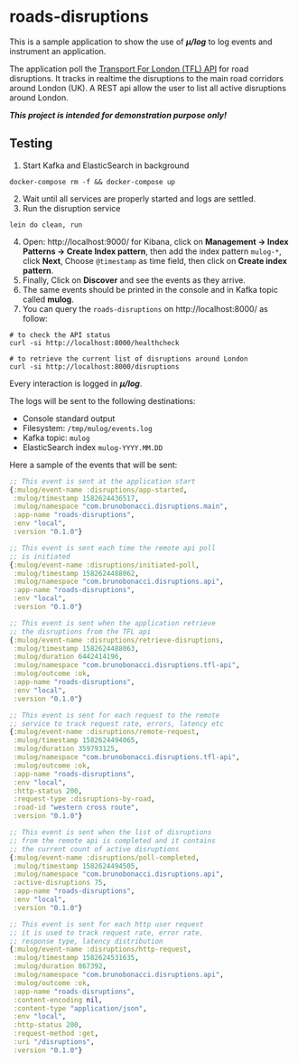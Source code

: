 # roads-disruptions

This is a sample application to show the use of ***μ/log*** to log events
and instrument an application.

The application poll the [Transport For London (TFL)
API](https://api-portal.tfl.gov.uk/docs) for road disruptions.  It
tracks in realtime the disruptions to the main road corridors around
London (UK).  A REST api allow the user to list all active disruptions
around London.

***This project is intended for demonstration purpose only!***

## Testing

1. Start Kafka and ElasticSearch in background
``` shell
docker-compose rm -f && docker-compose up
```
2. Wait until all services are properly started and logs are settled.
3. Run the disruption service
``` shell
lein do clean, run
```
4. Open: http://localhost:9000/ for Kibana, click on **Management ->
   Index Patterns -> Create Index pattern**, then add the index
   pattern `mulog-*`, click **Next**, Choose `@timestamp` as time
   field, then click on **Create index pattern**.
5. Finally, Click on **Discover** and see the events as they arrive.
6. The same events should be printed in the console and in Kafka topic called **mulog**.
7. You can query the `roads-disruptions` on http://localhost:8000/ as follow:
``` shell
# to check the API status
curl -si http://localhost:8000/healthcheck

# to retrieve the current list of disruptions around London
curl -si http://localhost:8000/disruptions
```
Every interaction is logged in ***μ/log***.

The logs will be sent to the following destinations:

  - Console standard output
  - Filesystem: `/tmp/mulog/events.log`
  - Kafka topic: `mulog`
  - ElasticSearch index `mulog-YYYY.MM.DD`

Here a sample of the events that will be sent:

``` clojure
;; This event is sent at the application start
{:mulog/event-name :disruptions/app-started,
 :mulog/timestamp 1582624436517,
 :mulog/namespace "com.brunobonacci.disruptions.main",
 :app-name "roads-disruptions",
 :env "local",
 :version "0.1.0"}

;; This event is sent each time the remote api poll
;; is initiated
{:mulog/event-name :disruptions/initiated-poll,
 :mulog/timestamp 1582624488062,
 :mulog/namespace "com.brunobonacci.disruptions.api",
 :app-name "roads-disruptions",
 :env "local",
 :version "0.1.0"}

;; This event is sent when the application retrieve
;; the disruptions from the TFL api
{:mulog/event-name :disruptions/retrieve-disruptions,
 :mulog/timestamp 1582624488063,
 :mulog/duration 6442414196,
 :mulog/namespace "com.brunobonacci.disruptions.tfl-api",
 :mulog/outcome :ok,
 :app-name "roads-disruptions",
 :env "local",
 :version "0.1.0"}

;; This event is sent for each request to the remote
;; service to track request rate, errors, latency etc
{:mulog/event-name :disruptions/remote-request,
 :mulog/timestamp 1582624494065,
 :mulog/duration 359793125,
 :mulog/namespace "com.brunobonacci.disruptions.tfl-api",
 :mulog/outcome :ok,
 :app-name "roads-disruptions",
 :env "local",
 :http-status 200,
 :request-type :disruptions-by-road,
 :road-id "western cross route",
 :version "0.1.0"}

;; This event is sent when the list of disruptions
;; from the remote api is completed and it contains
;; the current count of active disruptions
{:mulog/event-name :disruptions/poll-completed,
 :mulog/timestamp 1582624494505,
 :mulog/namespace "com.brunobonacci.disruptions.api",
 :active-disruptions 75,
 :app-name "roads-disruptions",
 :env "local",
 :version "0.1.0"}

;; This event is sent for each http user request
;; it is used to track request rate, error rate,
;; response type, latency distribution
{:mulog/event-name :disruptions/http-request,
 :mulog/timestamp 1582624531635,
 :mulog/duration 867392,
 :mulog/namespace "com.brunobonacci.disruptions.api",
 :mulog/outcome :ok,
 :app-name "roads-disruptions",
 :content-encoding nil,
 :content-type "application/json",
 :env "local",
 :http-status 200,
 :request-method :get,
 :uri "/disruptions",
 :version "0.1.0"}
```
